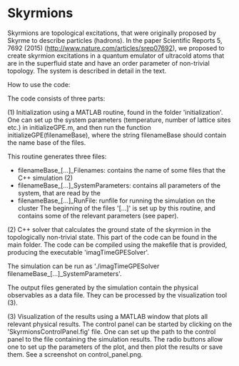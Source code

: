# Skyrmions

Skyrmions are topological excitations, that were originally proposed by Skyrme to describe particles (hadrons). In the paper Scientific Reports 5, 7692 (2015) (http://www.nature.com/articles/srep07692), we proposed to create skyrmion excitations in a quantum emulator of ultracold atoms that are in the superfluid state and have an order parameter of non-trivial topology. The system is described in detail in the text.

How to use the code:

The code consists of three parts: 

(1) Initialization using a MATLAB routine, found in the folder 'initialization'. One can set up the system parameters (temperature, number of lattice sites etc.) in initializeGPE.m, and then run the function initializeGPE(filenameBase), where the string filenameBase should contain the name base of the files.

This routine generates three files: 
- filenameBase_[...]_Filenames: contains the name of some files that the C++ simulation (2)
- filenameBase_[...]_SystemParameters: contains all parameters of the system, that are read by the 
- filenameBase_[...]_RunFile: runfile for running the simulation on the cluster
The beginning of the files '[...]' is set up by this routine, and contains some of the relevant parameters (see paper).

(2) C++ solver that calculates the ground state of the skyrmion in the topologically non-trivial state. This part of the code can be found in the main folder.
The code can be compiled using the makefile that is provided, producing the executable 'imagTimeGPESolver'. 

The simulation can be run as './imagTimeGPESolver filenameBase_[...]_SystemParameters'.

The output files generated by the simulation contain the physical observables as a data file. They can be processed by the visualization tool (3).

(3) Visualization of the results using a MATLAB window that plots all relevant physical results. The control panel can be started by clicking on the 'SkyrmionsControlPanel.fig' file. One can set up the path to the control panel to the file containing the simulation results. The radio buttons allow one to set up the parameters of the plot, and then plot the results or save them. See a screenshot on control_panel.png.
